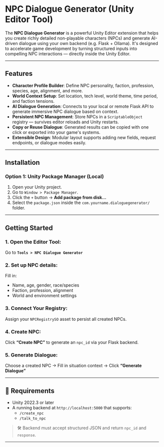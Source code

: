 # NPC Dialogue Generator (Unity Editor Tool)

The **NPC Dialogue Generator** is a powerful Unity Editor extension that helps you create richly detailed non-playable characters (NPCs) and generate AI-driven dialogue using your own backend (e.g. Flask + Ollama). It's designed to accelerate game development by turning structured inputs into compelling NPC interactions — directly inside the Unity Editor.

---

## Features

- **Character Profile Builder**: Define NPC personality, faction, profession, species, age, alignment, and more.
- **World Context Setup**: Set location, tech level, world theme, time period, and faction tensions.
- **AI Dialogue Generation**: Connects to your local or remote Flask API to generate immersive NPC dialogue based on context.
- **Persistent NPC Management**: Store NPCs in a `ScriptableObject` registry — survives editor reloads and Unity restarts.
- **Copy or Reuse Dialogue**: Generated results can be copied with one click or exported into your game's systems.
- **Extensible Design**: Modular layout supports adding new fields, request endpoints, or dialogue modes easily.

---

## Installation

### Option 1: Unity Package Manager (Local)

1. Open your Unity project.
2. Go to `Window > Package Manager`.
3. Click the `+` button → **Add package from disk...**
4. Select the `package.json` inside the `com.yourname.dialoguegenerator/` folder.

---

## Getting Started

### 1. Open the Editor Tool:
Go to **`Tools > NPC Dialogue Generator`**

### 2. Set up NPC details:
Fill in:
- Name, age, gender, race/species
- Faction, profession, alignment
- World and environment settings

### 3. Connect Your Registry:
Assign your `NPCRegistrySO` asset to persist all created NPCs.

### 4. Create NPC:
Click **“Create NPC”** to generate an `npc_id` via your Flask backend.

### 5. Generate Dialogue:
Choose a created NPC → Fill in situation context → Click **“Generate Dialogue”**

---

## 🔧 Requirements

- Unity 2022.3 or later
- A running backend at `http://localhost:5000` that supports:
  - `/create_npc`
  - `/talk_to_npc`

> 🛠 Backend must accept structured JSON and return `npc_id` and `response`.

---

